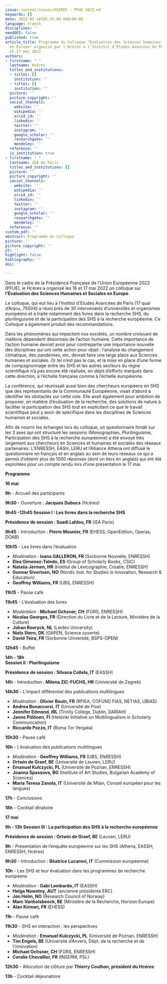 ```yaml
---
issue: content/issues/HCERES - PFUE 2022.md
keywords: []
date: 2022-05-16T05:35:09.000+00:00
language: French
disciplines: ''
needDOI: false
published: true
article_title: Programme du Colloque "Évaluation des Sciences humaines et sociales
  en Europe" organisé par l'Hcéres à l’Institut d'Etudes Avancées de Paris les 16
  et 17 mai 2022
authors:
- firstname: " "
  lastname: Hcéres
  titles_and_institutions:
  - titles: []
    institution: ''
  - titles: []
    institution: ''
  picture: ''
  picture_copyright: ''
  social_channels:
    website: ''
    wikipedia: ''
    orcid_id: ''
    linkedin: ''
    twitter: ''
    instagram: ''
    google_scholar: ''
    researchgate: ''
    mendeley: ''
  reference: ''
  is_institution: true
- firstname: " "
  lastname: IEA de Paris
  titles_and_institutions: []
  picture: ''
  picture_copyright: ''
  social_channels:
    website: ''
    wikipedia: ''
    orcid_id: ''
    linkedin: ''
    twitter: ''
    instagram: ''
    google_scholar: ''
    researchgate: ''
    mendeley: ''
  reference: ''
custom_pdf: ''
abstract: Programme du Colloque
picture: ''
picture_copyright: ''
yt: ''
highlight: false
bibliography: ''
doi: ''

---
```

Dans le cadre de la Présidence Française de l’Union Européenne 2022 (PFUE), le Hcéres a organisé les 16 et 17 mai 2022 un colloque sur **l’Évaluation des Sciences Humaines et Sociales en Europe**.

Le colloque, qui eut lieu à l’Institut d'Etudes Avancées de Paris (17 quai d’Anjou, 75004) a réuni près de 30 intervenants d’universités et organismes européens et a traité notamment des livres dans la recherche SHS, du plurilinguisme et de la participation des SHS à la recherche européenne. Ce Colloque a également produit des recommandations.

Dans les phénomènes qui impactent nos sociétés, un nombre croissant de maillons dépendent désormais de l’action humaine. Cette importance de l’action humaine devrait avoir pour contrepartie une importance nouvelle des disciplines qui ont cette action pour objet : l’analyse du changement climatique, des pandémies, etc, devrait faire une large place aux Sciences humaines et sociales. Or tel n’est pas le cas, et la mise en place d’une forme de compagnonnage entre les SHS et les autres secteurs du règne scientifique n’a pas encore été réalisée, en dépit d’efforts marqués dans cette direction, à l’échelle française comme à l’échelle européenne.

La conférence, qui réunissait aussi bien des chercheurs européens en SHS que des représentants de la Communauté Européenne, visait d’abord à identifier les obstacles sur cette voie. Elle avait également pour ambition de proposer, en matière d’évaluation de la recherche, des solutions de nature à faciliter la participation des SHS tout en explicitant ce que le travail scientifique peut y avoir de spécifique dans les disciplines de Sciences humaines et sociales.

Afin de nourrir les échanges lors du colloque, un questionnaire fondé sur les 3 axes qui ont structuré les sessions (Monographies, Plurilinguisme, Participation des SHS à la recherche européenne) a été envoyé très largement aux chercheurs en Sciences et humaines et sociales des réseaux partenaires. L’ENRESSH, EASH, LERU et l’Alliance Athena ont diffusé le questionnaire en français et en anglais au sein de leurs réseaux ce qui a permis d’obtenir plus de 1000 réponses (dont un tiers en anglais) qui ont été exploitées pour un compte rendu lors d’une présentation le 17 mai.

**Programme**

**16 mai**

**9h** - Accueil des participants

**9h30** - Ouverture : **Jacques Dubucs** (Hcéres)

**9h45 -12h45
Session I : Les livres dans la recherche SHS**

**Présidence de session : Saadi Lahlou, FR** (IEA Paris)

**9h45** - Introduction : **Pierre Mounier, FR** (EHESS, OpenEdition, Operas, DOAB)

**10h15** - Les livres dans l’évaluation

* _Modération :_ **Ioana GALLERON, FR** (Sorbonne Nouvelle, ENRESSH)
* **Elea Gimenez-Toledo, ES** (Group of Scholarly Books, CSIC)
* **Nataša Jermen, HR** (Institut de Lexicographie, Croatie, ENRESSH)
* **Gunnar Sivertsen, NO** (Nordic Inst. for Studies in Innovation, Research & Education)
* **Geoffrey Williams, FR** (UBS, ENRESSH)

**11h15** - Pause café

**11h45** - L’évaluation des livres

* _Modération_ : **Michael Ochsner, CH** (FORS, ENRESSH)
* **Nicolas Georges, FR** (Direction du Livre et de la Lecture, Ministère de la Culture)
* **Johan Rooryck, NL** (Leiden University)
* **Niels Stern, DK** (OAPEN, Science ouverte)
* **David Teira, FR** (Sorbonne Université, BSPS-OPEN)

**12h45** - Buffet

**14h - 18h  
Session II : Plurilinguisme**

**Présidence de session : Silvana Collela, IT** (EASSH)

**14h** - Introduction : **Milena ZIC-FUCHS, HR** (Université de Zagreb)

**14h30** - L’impact différentiel des publications multilingues

* _Modération_ : **Olivier Bouin, FR** (RFIEA, COFUND FIAS, NETIAS, UBIAS)
* **Andrea Bonaccorsi**, **IT** (Université de Pise)
* **Jennifer Edmond, IRL** (Trinity College, Dublin, DARIAH)
* **Janne Pölönen, FI** (Helsinki Initiative on Multilingualism in Scholarly Communication)
* **Riccardo Pozzo, IT** (Roma Tor Vergata)

**15h30** - Pause café

**16h** - L’évaluation des publications multilingues

* _Modération_ : **Geoffrey Williams, FR** (UBS, ENRESSH)
* **Ortwin de Graef, BE** (Université de Leuven, LERU)
* **Emanuel Kulczycki, PL** (Université de Poznan, ENRESSH)
* **Joanna Spassova, BG** (Institute of Art Studies, Bulgarian Academy of Sciences)
* **Maria Teresa Zanola, IT** (Université de Milan, Conseil européen pour les langues)

**17h** - Conclusions

**18h** - Cocktail dînatoire

**17 mai**

**9h - 13h
Session III : La participation des SHS à la recherche européenne**

**Présidence de session : Ortwin de Graef, BE** (Leuven, LERU)

**9h** - Présentation de l’enquête européenne sur les SHS (Athena, EASSH, ENRESSH, Hcéres)

**9h30** - Introduction : **Béatrice Lucaroni, IT** (Commission européenne)

**10h** - Les SHS et leur évaluation dans les programmes de recherche européens

* _Modération_ : **Gabi Lombardo, IT** (EASSH)
* **Helga Nowotny, AUT** (ancienne présidente ERC)
* **Jon Holm, NO** (Research Council of Norway)
* **Marc Vanholsbeeck, BE** (Ministère de la Recherche, Horizon Europe)
* **Alan Kirman, FR** (EHESS)

**11h** - Pause café

**11h30** - SHS en interaction : les perspectives

* _Modération_ : **Emanuel Kulczycki, PL** (Université de Poznan, ENRESSH)
* **Tim Engels, BE** (Université d’Anvers, Dépt. de la recherche et de l’innovation)
* **Michael Ochsner, CH** (FORS, ENRESSH)
* **Coralie Chevallier, FR** (INSERM, PSL)

**12h30** - Allocution de clôture par **Thierry Coulhon, président du Hcéres**

**13h** - Cocktail déjeunatoire